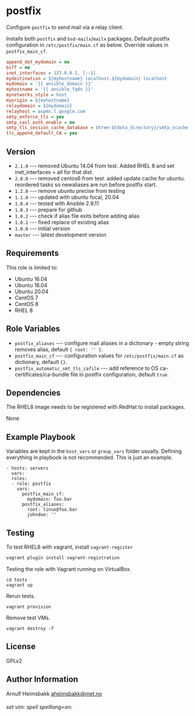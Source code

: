 postfix
=======

Configure `postfix` to send mail via a relay client.

Installs both `postfix` and `bsd-mailx`/`mailx` packages. Default postfix configuration in `/etc/postfix/main.cf` as below. Override values in `postfix_main_cf`.

```ini
append_dot_mydomain = no
biff = no
inet_interfaces = 127.0.0.1, [::1]
mydestination = ${myhostname} localhost.${mydomain} localhost
mydomain = '{{ ansible_domain }}'
myhostname = '{{ ansible_fqdn }}'
mynetworks_style = host
myorigin = ${myhostname}
relaydomain = ${mydomain}
relayhost = aspmx.l.google.com
smtp_enforce_tls = yes
smtp_sasl_auth_enable = no
smtp_tls_session_cache_database = btree:${data_directory}/smtp_scache
tls_append_default_CA = yes
```

Version
-------

* `2.1.0` --- removed Ubuntu 14.04 from test. Added RHEL 8 and set inet_interfaces = all for that dist.
* `2.0.0` --- removed centos6 from test. added update cache for ubuntu. reordered tasks so newaliases are run before postfix start.
* `1.2.0` --- remove ubuntu precise from testing
* `1.1.0` --- updated with ubuntu focal, 20.04
* `1.0.4` --- tested with Ansible 2.9.11
* `1.0.3` --- prepare for github
* `1.0.2` --- check if alias file exits before adding alias
* `1.0.1` --- fixed replace of existing alias
* `1.0.0` --- initial version
* `master` --- latest development version

Requirements
------------

This role is limited to:

* Ubuntu 16.04
* Ubuntu 18.04
* Ubuntu 20.04
* CentOS 7
* CentOS 8
* RHEL 8

Role Variables
--------------

* `postfix_aliases` --- configure mail aliases in a dictionary - empty string removes alias, default `{ root: '' }`.
* `postfix_main_cf` --- configuration values for `/etc/postfix/main.cf` as dictionary, default `{}`.
* `postfix_automatic_smt_tls_cafile` --- add reference to OS ca-certificates/ca-bundle file in postfix configuration, default `true`.

Dependencies
------------
The RHEL8 image needs to be registered with RedHat to install packages.

None

Example Playbook
----------------

Variables are kept in the `host_vars` or `group_vars` folder usually. Defining everything in playbook is not recommended. This is just an example.

    - hosts: servers
      vars:
      roles:
      - role: postfix
        vars:
          postfix_main_cf:
            mydomain: foo.bar
          postfix_aliases:
            root: linux@foo.bar
            johndoe: ''

Testing
-------

To test RHEL8 with vagrant, install `vagrant-register`

```bash
vagrant plugin install vagrant-registration
```

Testing the role with Vagrant running on VirtualBox.

    cd tests
    vagrant up

Rerun tests.

    vagrant provision

Remove test VMs.

    vagrant destroy -f

License
-------

GPLv2

Author Information
------------------

Arnulf Heimsbakk <aheimsbakk@met.no>

###### set vim: spell spelllang=en:

